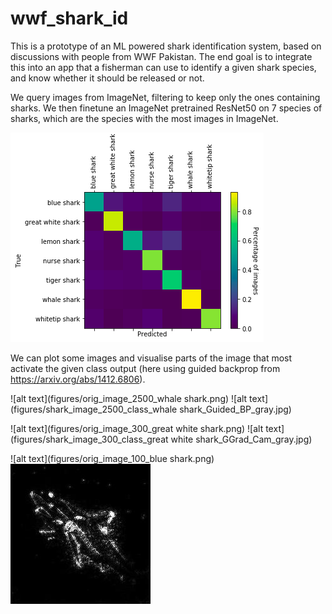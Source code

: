 # wwf_shark_id

This is a prototype of an ML powered shark identification system, based on discussions with people from WWF Pakistan.
The end goal is to integrate this into an app that a fisherman can use to identify a given shark species, and know whether it should be released or not.

We query images from ImageNet, filtering to keep only the ones containing sharks. We then finetune an ImageNet pretrained ResNet50 on 7 species of sharks, which are the species with the most images in ImageNet.

![alt text](figures/confusion_matrix_sharks.png)

We can plot some images and visualise parts of the image that most activate the given class output (here using guided backprop from https://arxiv.org/abs/1412.6806).

![alt text](figures/orig_image_2500_whale shark.png)
![alt text](figures/shark_image_2500_class_whale shark_Guided_BP_gray.jpg)


![alt text](figures/orig_image_300_great white shark.png)
![alt text](figures/shark_image_300_class_great white shark_GGrad_Cam_gray.jpg)

![alt text](figures/orig_image_100_blue shark.png)
![alt text](figures/shark_image_100_class_blue_shark_GGrad_Cam_gray.jpg)




